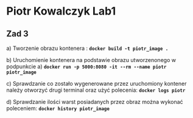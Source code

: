 # Piotr Kowalczyk Lab1
## Zad 3
a) Tworzenie obrazu kontenera : 
    **```docker build -t piotr_image .```**

b) Uruchomienie kontenera na podstawie obrazu utworzenonego w podpunkcie a)
    **```docker run -p 5000:8080 -it --rm --name piotr piotr_image```**

c) Sprawdzanie co zostało wygenerowane przez uruchomiony kontener należy otworzyć drugi terminal oraz użyć polecenia:
    **```docker logs piotr```**

d) Sprawdzanie ilości warst posiadanych przez obraz można wykonać poleceniem:
   **```docker history piotr_image```**
